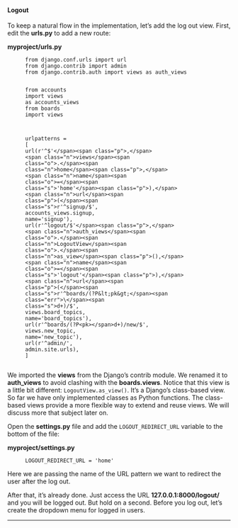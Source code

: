 <h4 id="logout">Logout</h4>

<p>To keep a natural flow in the implementation, let’s add the log out view. First, edit the <strong>urls.py</strong> to add a new
route:</p>

<p><strong>myproject/urls.py</strong></p>

<figure class="highlight"><pre><code class="language-python" data-lang="python"><span class="kn">from</span> <span class="nn">django.conf.urls</span> <span class="kn">import</span> <span class="n">url</span>
<span class="kn">from</span> <span class="nn">django.contrib</span> <span class="kn">import</span> <span class="n">admin</span>
<span class="kn">from</span> <span class="nn">django.contrib.auth</span> <span class="kn">import</span> <span class="n">views</span> <span class="k">as</span> <span class="n">auth_views</span>

<span class="kn">from</span> <span class="nn">accounts</span> <span class="kn">import</span> <span class="n">views</span> <span class="k">as</span> <span class="n">accounts_views</span>
<span class="kn">from</span> <span class="nn">boards</span> <span class="kn">import</span> <span class="n">views</span>

<span class="n">urlpatterns</span> <span class="o">=</span> <span class="p">[</span>
    <span class="n">url</span><span class="p">(</span><span class="s">r'^$'</span><span class="p">,</span> <span class="n">views</span><span class="o">.</span><span class="n">home</span><span class="p">,</span> <span class="n">name</span><span class="o">=</span><span class="s">'home'</span><span class="p">),</span>
    <span class="n">url</span><span class="p">(</span><span class="s">r'^signup/$'</span><span class="p">,</span> <span class="n">accounts_views</span><span class="o">.</span><span class="n">signup</span><span class="p">,</span> <span class="n">name</span><span class="o">=</span><span class="s">'signup'</span><span class="p">),</span>
    <span class="n">url</span><span class="p">(</span><span class="s">r'^logout/$'</span><span class="p">,</span> <span class="n">auth_views</span><span class="o">.</span><span class="n">LogoutView</span><span class="o">.</span><span class="n">as_view</span><span class="p">(),</span> <span class="n">name</span><span class="o">=</span><span class="s">'logout'</span><span class="p">),</span>
    <span class="n">url</span><span class="p">(</span><span class="s">r'^boards/(?P&lt;pk&gt;</span><span class="err">\</span><span class="s">d+)/$'</span><span class="p">,</span> <span class="n">views</span><span class="o">.</span><span class="n">board_topics</span><span class="p">,</span> <span class="n">name</span><span class="o">=</span><span class="s">'board_topics'</span><span class="p">),</span>
    <span class="n">url</span><span class="p">(</span><span class="s">r'^boards/(?P&lt;pk&gt;</span><span class="err">\</span><span class="s">d+)/new/$'</span><span class="p">,</span> <span class="n">views</span><span class="o">.</span><span class="n">new_topic</span><span class="p">,</span> <span class="n">name</span><span class="o">=</span><span class="s">'new_topic'</span><span class="p">),</span>
    <span class="n">url</span><span class="p">(</span><span class="s">r'^admin/'</span><span class="p">,</span> <span class="n">admin</span><span class="o">.</span><span class="n">site</span><span class="o">.</span><span class="n">urls</span><span class="p">),</span>
<span class="p">]</span></code></pre></figure>

<p>We imported the <strong>views</strong> from the Django’s contrib module. We renamed it to <strong>auth_views</strong> to avoid clashing
with the <strong>boards.views</strong>. Notice that this view is a little bit different: <code class="highlighter-rouge">LogoutView.as_view()</code>. It’s a Django’s
class-based view. So far we have only implemented classes as Python functions. The class-based views provide a more
flexible way to extend and reuse views. We will discuss more that subject later on.</p>

<p>Open the <strong>settings.py</strong> file and add the <code class="highlighter-rouge">LOGOUT_REDIRECT_URL</code> variable to the bottom of the file:</p>

<p><strong>myproject/settings.py</strong></p>

<figure class="highlight"><pre><code class="language-python" data-lang="python"><span class="n">LOGOUT_REDIRECT_URL</span> <span class="o">=</span> <span class="s">'home'</span></code></pre></figure>

<p>Here we are passing the name of the URL pattern we want to redirect the user after the log out.</p>

<p>After that, it’s already done. Just access the URL <strong>127.0.0.1:8000/logout/</strong> and you will be logged out. But hold on
a second. Before you log out, let’s create the dropdown menu for logged in users.</p>

<hr />

